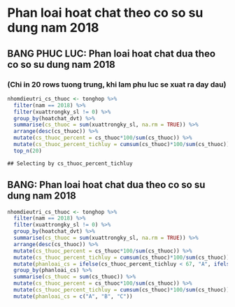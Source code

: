 Phan loai hoat chat theo co so su dung nam 2018
===============================================

BANG PHUC LUC: Phan loai hoat chat dua theo co so su dung nam 2018
------------------------------------------------------------------

### (Chi in 20 rows tuong trung, khi lam phu luc se xuat ra day dau)

``` r
nhomdieutri_cs_thuoc <- tonghop %>%
  filter(nam == 2018) %>%
  filter(xuattrongky_sl != 0) %>%
  group_by(hoatchat_dvt) %>%
  summarise(cs_thuoc = sum(xuattrongky_sl, na.rm = TRUE)) %>%
  arrange(desc(cs_thuoc)) %>%
  mutate(cs_thuoc_percent = cs_thuoc*100/sum(cs_thuoc)) %>%
  mutate(cs_thuoc_percent_tichluy = cumsum(cs_thuoc)*100/sum(cs_thuoc)) %>%
  top_n(20)
```

    ## Selecting by cs_thuoc_percent_tichluy

BANG: Phan loai hoat chat dua theo co so su dung nam 2018
---------------------------------------------------------

``` r
nhomdieutri_cs_thuoc <- tonghop %>%
  filter(nam == 2018) %>%
  filter(xuattrongky_sl != 0) %>%
  group_by(hoatchat_dvt) %>%
  summarise(cs_thuoc = sum(xuattrongky_sl, na.rm = TRUE)) %>%
  arrange(desc(cs_thuoc)) %>%
  mutate(cs_thuoc_percent = cs_thuoc*100/sum(cs_thuoc)) %>%
  mutate(cs_thuoc_percent_tichluy = cumsum(cs_thuoc)*100/sum(cs_thuoc)) %>%
  mutate(phanloai_cs = ifelse(cs_thuoc_percent_tichluy < 67, "A", ifelse(cs_thuoc_percent_tichluy < 85, "B", "c"))) %>%
  group_by(phanloai_cs) %>%
  summarise(cs_thuoc = sum(cs_thuoc)) %>%
  mutate(cs_thuoc_percent = cs_thuoc*100/sum(cs_thuoc)) %>%
  mutate(cs_thuoc_percent_tichluy = cumsum(cs_thuoc)*100/sum(cs_thuoc)) %>%
  mutate(phanloai_cs = c("A", "B", "C"))
```
